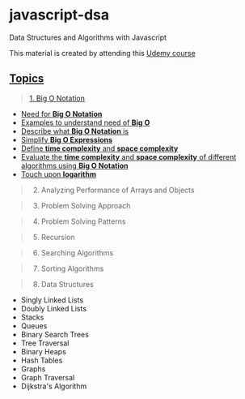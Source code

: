 # javascript-dsa

Data Structures and Algorithms with Javascript

This material is created by attending this [Udemy course](https://www.udemy.com/share/101X5s3@epD9k8IzwG2M-l0Xvkjkl86zC81vfrZFb0q-mBUX0Mf5bwg2Pqd59Gpz685PgzLT/)

## [Topics](./index.ipynb)

> [1. Big O Notation](./material/01-big-o-notation/00-index.ipynb)

-   [Need for **Big O Notation**](./material/01-big-o-notation/01-big-o-notation.ipynb)
-   [Examples to understand need of **Big O**](./material/01-big-o-notation/02-example.ipynb)
-   [Describe what **Big O Notation** is](./material/01-big-o-notation/03-intro-to-big-o.ipynb)
-   [Simplify **Big O Expressions**](./material/01-big-o-notation/04-simplifying-big-o-expression.ipynb)
-   [Define **time complexity** and **space complexity**](./material/01-big-o-notation/05-space-complexity.ipynb)
-   [Evaluate the **time complexity** and **space complexity** of different algorithms using **Big O Notation**]()
-   [Touch upon **logarithm**]()

> 2.  Analyzing Performance of Arrays and Objects

> 3.  Problem Solving Approach

> 4.  Problem Solving Patterns

> 5.  Recursion

> 6.  Searching Algorithms

> 7.  Sorting Algorithms

> 8.  Data Structures

-   Singly Linked Lists
-   Doubly Linked Lists
-   Stacks
-   Queues
-   Binary Search Trees
-   Tree Traversal
-   Binary Heaps
-   Hash Tables
-   Graphs
-   Graph Traversal
-   Dijkstra's Algorithm
